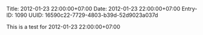 Title: 2012-01-23 22:00:00+07:00
Date: 2012-01-23 22:00:00+07:00
Entry-ID: 1090
UUID: 16590c22-7729-4803-b39d-52d9023a037d

This is a test for 2012-01-23 22:00:00+07:00
